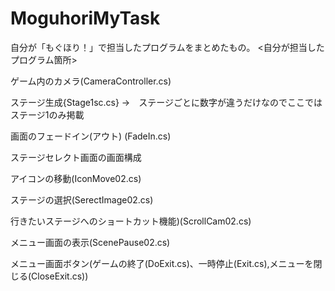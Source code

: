 # MoguhoriMyTask
自分が「もぐほり！」で担当したプログラムをまとめたもの。
<自分が担当したプログラム箇所>　

ゲーム内のカメラ(CameraController.cs)

ステージ生成{Stage1sc.cs} →　ステージごとに数字が違うだけなのでここではステージ1のみ掲載

画面のフェードイン(アウト) (FadeIn.cs)

ステージセレクト画面の画面構成

アイコンの移動(IconMove02.cs)

ステージの選択(SerectImage02.cs)

行きたいステージへのショートカット機能)(ScrollCam02.cs)

メニュー画面の表示(ScenePause02.cs)

メニュー画面ボタン(ゲームの終了(DoExit.cs)、一時停止(Exit.cs),メニューを閉じる(CloseExit.cs))

